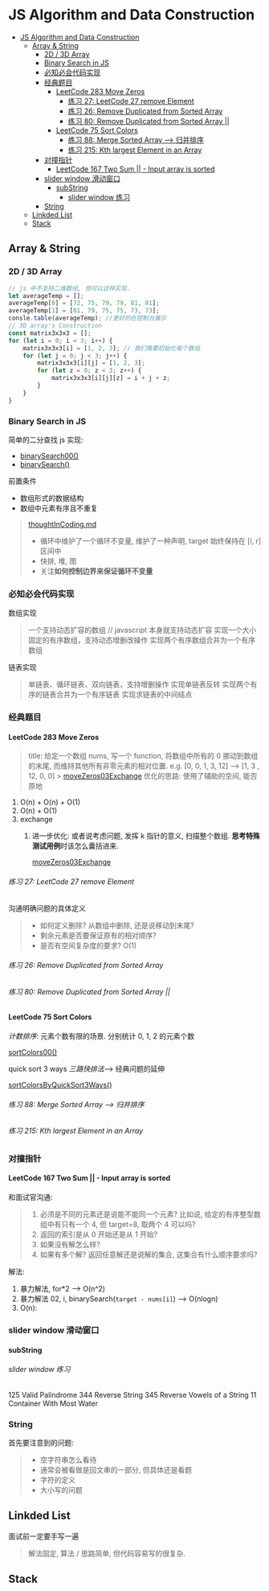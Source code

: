 # JS Algorithm and Data Construction
- [JS Algorithm and Data Construction](#js-algorithm-and-data-construction)
  - [Array & String](#array--string)
    - [2D / 3D Array](#2d--3d-array)
    - [Binary Search in JS](#binary-search-in-js)
    - [必知必会代码实现](#必知必会代码实现)
    - [经典题目](#经典题目)
      - [LeetCode 283 Move Zeros](#leetcode-283-move-zeros)
          - [练习 27: LeetCode 27 remove Element](#练习-27-leetcode-27-remove-element)
          - [练习 26: Remove Duplicated from Sorted Array](#练习-26-remove-duplicated-from-sorted-array)
          - [练习 80: Remove Duplicated from Sorted Array ||](#练习-80-remove-duplicated-from-sorted-array-)
      - [LeetCode 75 Sort Colors](#leetcode-75-sort-colors)
          - [练习 88: Merge Sorted Array --> 归并排序](#练习-88-merge-sorted-array----归并排序)
          - [练习 215: Kth largest Element in an Array](#练习-215-kth-largest-element-in-an-array)
    - [对撞指针](#对撞指针)
      - [LeetCode 167 Two Sum || - Input array is sorted](#leetcode-167-two-sum----input-array-is-sorted)
    - [slider window 滑动窗口](#slider-window-滑动窗口)
      - [subString](#substring)
          - [slider window 练习](#slider-window-练习)
    - [String](#string)
  - [Linkded List](#linkded-list)
  - [Stack](#stack)

## Array & String

### 2D / 3D Array

```js
// js 中不支持二维数组, 但可以这样实现.
let averageTemp = [];
averageTemp[0] = [72, 75, 79, 79, 81, 81];
averageTemp[1] = [81, 79, 75, 75, 73, 73];
consle.table(averageTemp); //更好的在控制台展示
// 3D array's Construction
const matrix3x3x3 = [];
for (let i = 0; i < 3; i++) {
    matrix3x3x3[i] = [1, 2, 3]; // 我们需要初始化每个数组
    for (let j = 0; j < 3; j++) {
        matrix3x3x3[i][j] = [1, 2, 3];
        for (let z = 0; z < 3; z++) {
            matrix3x3x3[i][j][z] = i + j + z;
        }
    }
}
```

### Binary Search in JS

简单的二分查找 js 实现:

* [binarySearch00()](./html/algorithm/binarySlimit.html)
* [binarySearch()](./html/algorithm/forwhile.html)

前置条件

* 数组形式的数据结构
* 数组中元素有序且不重复

> [thoughtInCoding.md](https://github.com/koneMorris1625/h5c3JS/blob/a0411977eeb167ddcfef3c2d2ddd077579108379/thoughtInCoding.md)
>
> - 循环中维护了一个循环不变量, 维护了一种声明, target 始终保持在 [l, r] 区间中
> - 快排, 堆, 图
> - 关注**如何控制边界来保证循环不变量**

### 必知必会代码实现

<i id='arrayNecessary'></i>数组实现

> 一个支持动态扩容的数组 // javascript 本身就支持动态扩容
> 实现一个大小固定的有序数组，支持动态增删改操作
> 实现两个有序数组合并为一个有序数组

链表实现

> 单链表、循环链表、双向链表，支持增删操作
> 实现单链表反转
> 实现两个有序的链表合并为一个有序链表
> 实现求链表的中间结点

### 经典题目

#### LeetCode 283 Move Zeros

> title: 给定一个数组 nums, 写一个 function, 将数组中所有的 0 挪动到数组的末尾, 而维持其他所有非零元素的相对位置.
> e.g. [0, 0, 1, 3, 12] --> [1, 3 , 12, 0, 0] > [moveZeros03Exchange](html/algorithm/binarySlimit.html)
> 优化的思路: 使用了辅助的空间, 能否原地

1. O(n) + O(n) + O(1)
2. O(n) + O(1)
3. exchange
   1. 进一步优化: 或者说考虑问题, 发挥 k 指针的意义, 扫描整个数组. **思考特殊测试用例**时该怎么囊括进来.

      [moveZeros03Exchange](html/algorithm/binarySlimit.html)

###### 练习 27: LeetCode 27 remove Element

沟通明确问题的具体定义

> - 如何定义删除? 从数组中删除, 还是说移动到末尾?
> - 剩余元素是否要保证原有的相对顺序?
> - 是否有空间复杂度的要求? O(1)

###### 练习 26: Remove Duplicated from Sorted Array

###### 练习 80: Remove Duplicated from Sorted Array ||

#### LeetCode 75 Sort Colors

_计数排序_: 元素个数有限的场景. 分别统计 0, 1, 2 的元素个数

[sortColors00()](./html/algorithm/sortColors.html)

quick sort 3 ways _三路快排法_--> 经典问题的延伸

[sortColorsByQuickSort3Ways()](./html/algorithm/sortColors.html)

###### 练习 88: Merge Sorted Array --> 归并排序

###### 练习 215: Kth largest Element in an Array

### 对撞指针

#### LeetCode 167 Two Sum || - Input array is sorted

和面试官沟通:

> 1. 必须是不同的元素还是说能不能同一个元素? 比如说, 给定的有序整型数组中有只有一个 4, 但 target=8, 取两个 4 可以吗?
> 2. 返回的索引是从 0 开始还是从 1 开始?
> 3. 如果没有解怎么样?
> 4. 如果有多个解? 返回任意解还是说解的集合, 这集合有什么顺序要求吗?

解法:

1. 暴力解法, for\*2 --> O(n^2)
2. 暴力解法 02, i, binarySearch(`target - nums[i]`) --> O(nlogn)
3. O(n):

### slider window 滑动窗口

#### subString

###### slider window 练习

125 Valid Palindrome
344 Reverse String
345 Reverse Vowels of a String
11 Container With Most Water

### String

首先要注意到的问题:

> - 空字符串怎么看待
> - 通常会被看做是回文串的一部分, 但具体还是看题
> - 字符的定义
> - 大小写的问题

## Linkded List

面试前一定要手写一遍

> 解法固定, 算法 / 思路简单, 但代码容易写的很复杂.

## Stack
